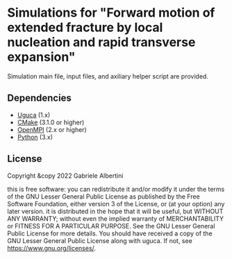 # Simulations for "Forward motion of extended fracture by local nucleation and rapid transverse expansion"


Simulation main file, input files, and axiliary helper script are provided. 

## Dependencies

- [Uguca](https://gitlab.com/uguca/uguca) (1.x)
- [CMake](https://cmake.org/) (3.1.0 or higher)
- [OpenMPI](https://www.open-mpi.org/) (2.x or higher)
- [Python](https://www.python.org/) (3.x)

## License

Copyright &copy 2022 Gabriele Albertini

this is free software: you can redistribute it and/or modify it under the terms of the GNU Lesser General Public License as published by the Free Software Foundation, either version 3 of the License, or (at your option) any later version.
it is distributed in the hope that it will be useful, but WITHOUT ANY WARRANTY; without even the implied warranty of MERCHANTABILITY or FITNESS FOR A PARTICULAR PURPOSE.  See the GNU Lesser General Public License for more details.
You should have received a copy of the GNU Lesser General Public License along with uguca.  If not, see https://www.gnu.org/licenses/.